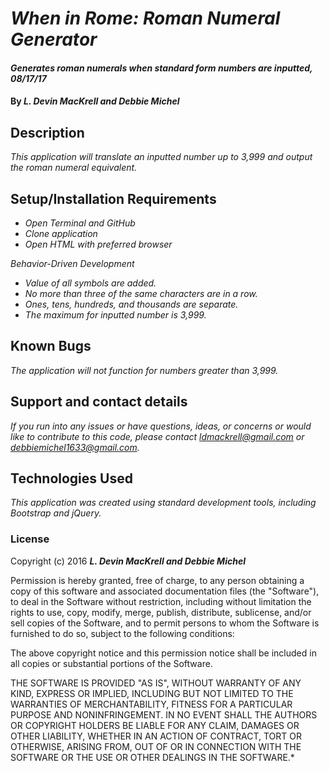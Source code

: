 # _When in Rome: Roman Numeral Generator_

#### _Generates roman numerals when standard form numbers are inputted, 08/17/17_

#### By _**L. Devin MacKrell and Debbie Michel**_

## Description

_This application will translate an inputted number up to 3,999 and output the roman numeral equivalent._

## Setup/Installation Requirements

* _Open Terminal and GitHub_
* _Clone application_
* _Open HTML with preferred browser_

_Behavior-Driven Development_
* _Value of all symbols are added._
* _No more than three of the same characters are in a row._
* _Ones, tens, hundreds, and thousands are separate._
* _The maximum for inputted number is 3,999._

## Known Bugs

_The application will not function for numbers greater than 3,999._

## Support and contact details

_If you run into any issues or have questions, ideas, or concerns or would like to contribute to this code, please contact ldmackrell@gmail.com or debbiemichel1633@gmail.com._

## Technologies Used

_This application was created using standard development tools, including Bootstrap and jQuery._

### License

Copyright (c) 2016 **_L. Devin MacKrell and Debbie Michel_**

Permission is hereby granted, free of charge, to any person obtaining a copy
of this software and associated documentation files (the "Software"), to deal
in the Software without restriction, including without limitation the rights
to use, copy, modify, merge, publish, distribute, sublicense, and/or sell
copies of the Software, and to permit persons to whom the Software is
furnished to do so, subject to the following conditions:

The above copyright notice and this permission notice shall be included in all
copies or substantial portions of the Software.

THE SOFTWARE IS PROVIDED "AS IS", WITHOUT WARRANTY OF ANY KIND, EXPRESS OR
IMPLIED, INCLUDING BUT NOT LIMITED TO THE WARRANTIES OF MERCHANTABILITY,
FITNESS FOR A PARTICULAR PURPOSE AND NONINFRINGEMENT. IN NO EVENT SHALL THE
AUTHORS OR COPYRIGHT HOLDERS BE LIABLE FOR ANY CLAIM, DAMAGES OR OTHER
LIABILITY, WHETHER IN AN ACTION OF CONTRACT, TORT OR OTHERWISE, ARISING FROM,
OUT OF OR IN CONNECTION WITH THE SOFTWARE OR THE USE OR OTHER DEALINGS IN THE
SOFTWARE.*
